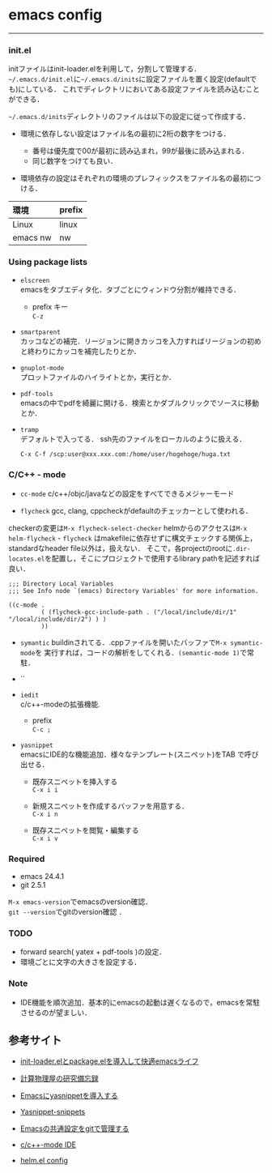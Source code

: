 # emacs config
***

### init.el

initファイルはinit-loader.elを利用して，分割して管理する．
`~/.emacs.d/init.el`に`~/.emacs.d/inits`に設定ファイルを置く設定(defaultでも)にしている．
これでディレクトリにおいてある設定ファイルを読み込むことができる．

`~/.emacs.d/inits`ディレクトリのファイルは以下の設定に従って作成する．

- 環境に依存しない設定はファイル名の最初に2桁の数字をつける．

	- 番号は優先度で00が最初に読み込まれ，99が最後に読み込まれる． 
	- 同じ数字をつけても良い．
	
- 環境依存の設定はそれぞれの環境のプレフィックスをファイル名の最初につける．

|環境|prefix|  
|:--|:--|  
|Linux|linux|  
|emacs nw|nw|  

### Using package lists

- `elscreen`  
emacsをタブエディタ化．タブごとにウィンドウ分割が維持できる．  
	- prefix キー  
	  `C-z`  
  
- `smartparent`  
カッコなどの補完．リージョンに開きカッコを入力すればリージョンの初めと終わりにカッコを補完したりとか．

- `gnuplot-mode`  
プロットファイルのハイライトとか，実行とか．

- `pdf-tools`  
emacsの中でpdfを綺麗に開ける．検索とかダブルクリックでソースに移動とか．

- `tramp`  
デフォルトで入ってる．
ssh先のファイルをローカルのように扱える．

	```bash
	C-x C-f /scp:user@xxx.xxx.com:/home/user/hogehoge/huga.txt
	```
### C/C++ - mode

- `cc-mode`
  c/c++/objc/javaなどの設定をすべてできるメジャーモード

- `flycheck`
gcc, clang, cppcheckがdefaultのチェッカーとして使われる．

checkerの変更は`M-x flycheck-select-checker`
helmからのアクセスは`M-x helm-flycheck`
	- `flycheck` はmakefileに依存せずに構文チェックする関係上，standardなheader file以外は，扱えない．
	そこで，各projectのrootに`.dir-locates.el`を配置し，そこにプロジェクトで使用するlibrary pathを記述すれば良い．

```elisp
;;; Directory Local Variables
;;; See Info node `(emacs) Directory Variables' for more information.

((c-mode .
         ( (flycheck-gcc-include-path . ("/local/include/dir/1" "/local/include/dir/2") ) )
         ))
```

- `symantic`
buildinされてる．.cppファイルを開いたバッファで`M-x symantic-mode`を
実行すれば，コードの解析をしてくれる．`(semantic-mode 1)`で常駐．

- ``

- `iedit`   
c/c++-modeの拡張機能.

	- prefix  
	`C-c ;`  

- `yasnippet`  
emacsにIDE的な機能追加．様々なテンプレート(スニペット)をTAB で呼び出せる．
	- 既存スニペットを挿入する  
	  `C-x i i`  

	- 新規スニペットを作成するバッファを用意する．  
	  `C-x i n`  

	- 既存スニペットを閲覧・編集する  
	  `C-x i v`  

### Required  
 - emacs 24.4.1  
 - git 2.5.1  

`M-x emacs-version`でemacsのversion確認．  
`git --version`でgitのversion確認 ．  

### TODO
- forward search( yatex + pdf-tools )の設定．
- 環境ごとに文字の大きさを設定する．

### Note
- IDE機能を順次追加．基本的にemacsの起動は遅くなるので，emacsを常駐させるのが望ましい．  


## 参考サイト

- [init-loader.elとpackage.elを導入して快適emacsライフ](http://qiita.com/catatsuy/items/5f1cd86e2522fd3384a0)

- [計算物理屋の研究備忘録 ](http://keisanbutsuriya.hateblo.jp/entry/2015/02/17/131824)

- [Emacsにyasnippetを導入する](http://vdeep.net/emacs-yasnippet)

- [Yasnippet-snippets](https://github.com/AndreaCrotti/yasnippet-snippets)

- [Emacsの共通設定をgitで管理する](http://keisanbutsuriya.hateblo.jp/entry/2015/02/17/131824)

- [c/c++-mode IDE](http://futurismo.biz/archives/3071)

- [helm.el config](http://d.hatena.ne.jp/a_bicky/20151123/1448285411)
